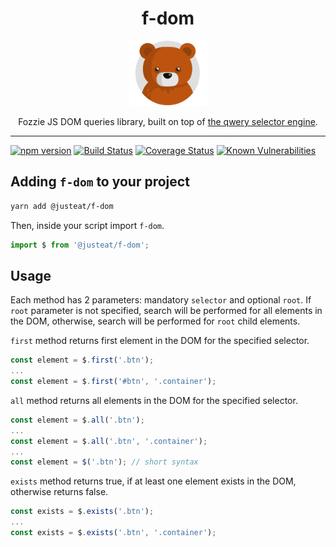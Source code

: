 <div align="center">
<h1>f-dom</h1>

<img width="125" alt="Fozzie Bear" src="bear.png" />

<p>Fozzie JS DOM queries library, built on top of <a href="https://www.npmjs.com/package/qwery">the qwery selector engine</a>.</p>
</div>

---

[![npm version](https://badge.fury.io/js/%40justeat%2Ff-dom.svg)](https://badge.fury.io/js/%40justeat%2Ff-dom)
[![Build Status](https://travis-ci.org/justeat/f-dom.svg)](https://travis-ci.org/justeat/f-dom)
[![Coverage Status](https://coveralls.io/repos/github/justeat/f-dom/badge.svg)](https://coveralls.io/github/justeat/f-dom)
[![Known Vulnerabilities](https://snyk.io/test/github/justeat/f-dom/badge.svg?targetFile=package.json)](https://snyk.io/test/github/justeat/f-dom?targetFile=package.json)


## Adding `f-dom` to your project

```bash
yarn add @justeat/f-dom
```

Then, inside your script import `f-dom`.

```js
import $ from '@justeat/f-dom';
```

## Usage

Each method has 2 parameters: mandatory `selector` and optional `root`.
If `root` parameter is not specified, search will be performed for all elements in the DOM, otherwise, search will be performed for `root` child elements.

`first` method returns first element in the DOM for the specified selector.

```js
const element = $.first('.btn');
...
const element = $.first('#btn', '.container');
```

`all` method returns all elements in the DOM for the specified selector.

```js
const element = $.all('.btn');
...
const element = $.all('.btn', '.container');
...
const element = $('.btn'); // short syntax
```

`exists` method returns true, if at least one element exists in the DOM, otherwise returns false.

```js
const exists = $.exists('.btn');
...
const exists = $.exists('.btn', '.container');
```
